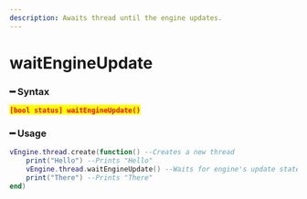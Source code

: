 ```yaml
---
description: Awaits thread until the engine updates.
---
```


# waitEngineUpdate

### ━ Syntax

<mark style="color:red;">**`[bool status] waitEngineUpdate()`**</mark>

### ━ Usage

```lua
vEngine.thread.create(function() --Creates a new thread
    print("Hello") --Prints "Hello"
    vEngine.thread.waitEngineUpdate() --Waits for engine's update state
    print("There") --Prints "There"
end)
```